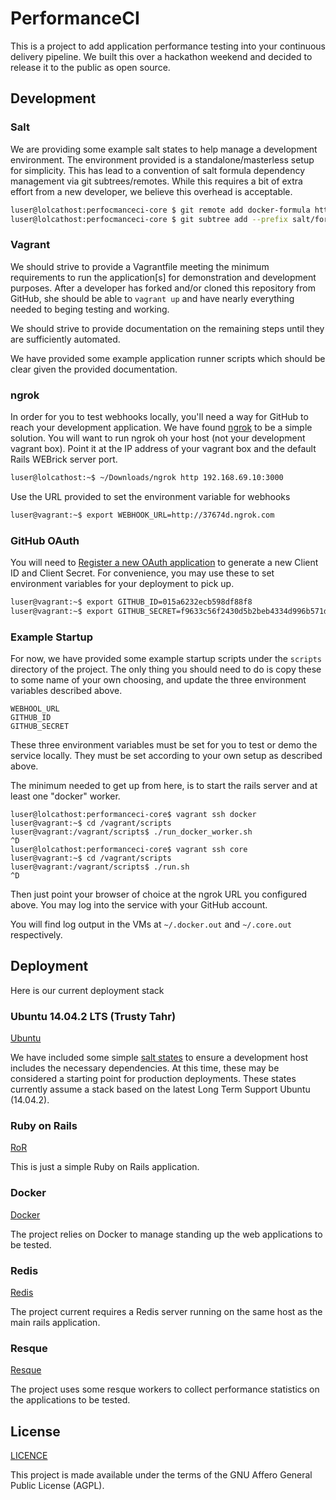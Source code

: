# PerformanceCI

This is a project to add application performance testing into your continuous
delivery pipeline. We built this over a hackathon weekend and decided to release
it to the public as open source.

## Development

### Salt

We are providing some example salt states to help manage a development
environment. The environment provided is a standalone/masterless setup for
simplicity. This has lead to a convention of salt formula dependency management
via git subtrees/remotes. While this requires a bit of extra effort from a new
developer, we believe this overhead is acceptable.

```bash
luser@lolcathost:perfocmanceci-core $ git remote add docker-formula https://github.com/saltstack-formulas/docker-formula.git
luser@lolcathost:perfocmanceci-core $ git subtree add --prefix salt/formulas/docker-formula docker-formula master --squash
```

### Vagrant

We should strive to provide a Vagrantfile meeting the minimum requirements to
run the application[s] for demonstration and development purposes. After a
developer has forked and/or cloned this repository from GitHub, she should be
able to `vagrant up` and have nearly everything needed to beging testing
and working.

We should strive to provide documentation on the remaining steps until they are
sufficiently automated.

We have provided some example application runner scripts which should be clear
given the provided documentation.

### ngrok

In order for you to test webhooks locally, you'll need a way for GitHub to
reach your development application. We have found [ngrok](https://ngrok.com)
to be a simple solution. You will want to run ngrok oh your host (not
your development vagrant box). Point it at the IP address of your vagrant box
and the default Rails WEBrick server port.

```bash
luser@lolcathost:~$ ~/Downloads/ngrok http 192.168.69.10:3000
```

Use the URL provided to set the environment variable for webhooks

```bash
luser@vagrant:~$ export WEBHOOK_URL=http://37674d.ngrok.com
```

### GitHub OAuth

You will need to [Register a new OAuth application](https://github.com/settings/applications/new)
to generate a new Client ID and Client Secret. For convenience, you may use
these to set environment variables for your deployment to pick up.

```bash
luser@vagrant:~$ export GITHUB_ID=015a6232ecb598df88f8
luser@vagrant:~$ export GITHUB_SECRET=f9633c56f2430d5b2beb4334d996b571dbdef9f1
```

### Example Startup

For now, we have provided some example startup scripts under the `scripts`
directory of the project. The only thing you should need to do is copy these
to some name of your own choosing, and update the three environment variables
described above.

```shell
WEBHOOL_URL
GITHUB_ID
GITHUB_SECRET
```

These three environment variables must be set for you to test or demo the
service locally. They must be set according to your own setup as described
above.

The minimum needed to get up from here, is to start the rails server and at
least one "docker" worker.

```shell
luser@lolcathost:performanceci-core$ vagrant ssh docker
luser@vagrant:~$ cd /vagrant/scripts
luser@vagrant:/vagrant/scripts$ ./run_docker_worker.sh
^D
luser@lolcathost:performanceci-core$ vagrant ssh core
luser@vagrant:~$ cd /vagrant/scripts
luser@vagrant:/vagrant/scripts$ ./run.sh
^D
```

Then just point your browser of choice at the ngrok URL you configured above.
You may log into the service with your GitHub account.

You will find log output in the VMs at `~/.docker.out` and `~/.core.out`
respectively.

## Deployment

Here is our current deployment stack

### Ubuntu 14.04.2 LTS (Trusty Tahr)

[Ubuntu](http://releases.ubuntu.com/trusty/)

We have included some simple [salt states](salt/roots/) to ensure a development
host includes the necessary dependencies. At this time, these may be considered
a starting point for production deployments. These states currently assume
a stack based on the latest Long Term Support Ubuntu (14.04.2).

### Ruby on Rails

[RoR](http://rubyonrails.org/)

This is just a simple Ruby on Rails application.

### Docker

[Docker](https://www.docker.io/)

The project relies on Docker to manage standing up the web applications to be
tested.

### Redis

[Redis](http://redis.io/)

The project current requires a Redis server running on the same host as the
main rails application.

### Resque

[Resque](https://github.com/resque/resque)

The project uses some resque workers to collect performance statistics on the
applications to be tested.

## License

[LICENCE](LICENSE)

This project is made available under the terms of the GNU Affero General Public
License (AGPL).

